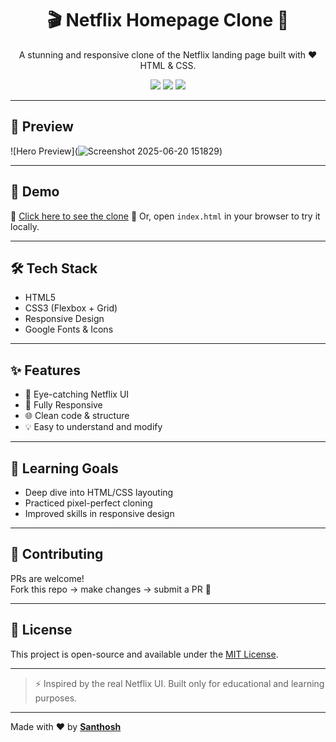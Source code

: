 <h1 align="center">🎬 Netflix Homepage Clone 🍿</h1>

<p align="center">
  A stunning and responsive clone of the Netflix landing page built with ❤️ HTML & CSS.
</p>

<p align="center">
  <img src="https://img.shields.io/badge/Project-Netflix%20Clone-red?style=flat-square&logo=netflix" />
  <img src="https://img.shields.io/badge/Made%20With-HTML%20%26%20CSS-blue?style=flat-square&logo=html5" />
  <img src="https://img.shields.io/badge/Responsive-Yes-green?style=flat-square&logo=responsive-design" />
</p>

---

## 📸 Preview

![Hero Preview](![Screenshot 2025-06-20 151829](https://github.com/user-attachments/assets/4175da37-6b04-4e52-af3a-58100113b9ba))

---

## 🚀 Demo

🔗 [Click here to see the clone](https://drive.google.com/file/d/1m3VOQUIIuQUIXgWCfvkAEbIXGQYeNJW1/view?usp=drive_link)
📂 Or, open `index.html` in your browser to try it locally.

---

## 🛠️ Tech Stack

- HTML5
- CSS3 (Flexbox + Grid)
- Responsive Design
- Google Fonts & Icons

---

## ✨ Features

- 🎥 Eye-catching Netflix UI
- 📱 Fully Responsive
- 🌐 Clean code & structure
- 💡 Easy to understand and modify

---

## 🧠 Learning Goals

- Deep dive into HTML/CSS layouting
- Practiced pixel-perfect cloning
- Improved skills in responsive design

---

## 🤝 Contributing

PRs are welcome!  
Fork this repo → make changes → submit a PR 🚀

---

## 📄 License

This project is open-source and available under the [MIT License](LICENSE).

---

> ⚡ Inspired by the real Netflix UI. Built only for educational and learning purposes.

---

Made with ❤️ by **[Santhosh](https://github.com/Santhosh944)**
